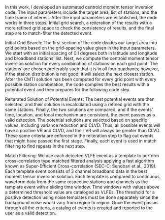 In this work, I developed an automated centroid moment tensor inversion code. The input parameters include the target area, list of stations, and the time frame of interest. After the input parameters are established, the code works in three steps; Initial grid search, a reiteration of the results with a more refined grid space to check the consistency of results, and the final step are to match-filter the detected event. 

Initial Grid Search:
The first section of the code divides our target area into grid points based on the grid-spacing value given in the input parameters. We start with an initial spacing of 0.1 degrees both in latitude and longitude and broadband stations’ list. Next, we compute the centroid moment tensor inversion solution for every combination of stations on each grid point. The stations’ are chosen preferably such that it is in all four quadrants; however, if the station distribution is not good, it will select the next closest station. After the CMTI solution has been computed for every grid point with every possible station combination, the code compiles the best results with a potential event and then prepares for the following code step.

Reiterated Solution of Potential Events:
The best potential events are then selected, and their solution is recalculated using a refined grid with the same stations. Finally, the two solutions are compared, and if the events’ time, location, and focal mechanism are consistent, the event passes as a valid detection. The potential solutions are selected based on specific values, including variance reduction and CLVD. Thus, all possible events will have a positive VR and CLVD, and their VR will always be greater than CLVD. These same criteria are enforced in the reiteration step to flag out events that might have passed the first stage. Finally, each event is used in match filtering to find repeats in the next step. 

Match Filtering: 
We use each detected VLFE event as a template to perform cross-correlation type matched filtered analysis applying a fast algorithm known as Super-Efficient Cross-correlation (SEC-C; Senobari et al., 2019). Each template event consists of 3 channel broadband data in the best moment tensor inversion solution. Each template is compared to continuous waveform data from the same respective stations and channels as the template event with a sliding time window. Time windows with values above a determined threshold value are cataloged as VLFEs. The threshold for a positive detection using noise templates must be done separately since the background noise would vary from region to region. Once the event passes through all the criteria, a catalog of events is created and reported to the user as a valid detection.
